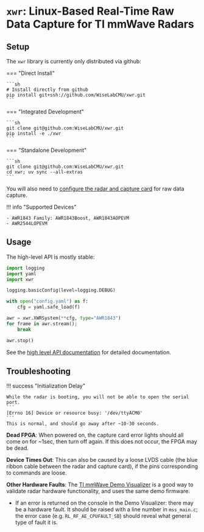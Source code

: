 # `xwr`: Linux-Based Real-Time Raw Data Capture for TI mmWave Radars

## Setup

The `xwr` library is currently only distributed via github:

=== "Direct Install"

    ```sh
    # Install directly from github
    pip install git+ssh://github.com/WiseLabCMU/xwr.git
    ```

=== "Integrated Development"

    ```sh
    git clone git@github.com:WiseLabCMU/xwr.git
    pip install -e ./xwr
    ```

=== "Standalone Development"

    ```sh
    git clone git@github.com:WiseLabCMU/xwr.git
    cd xwr; uv sync --all-extras
    ```

You will also need to [configure the radar and capture card](setup.md) for raw data capture.

!!! info "Supported Devices"

    - AWR1843 Family: AWR1843Boost, AWR1843AOPEVM
    - AWR2544LOPEVM

## Usage

The high-level API is mostly stable:

```python
import logging
import yaml
import xwr

logging.basicConfig(level=logging.DEBUG)

with open("config.yaml") as f:
    cfg = yaml.safe_load(f)

awr = xwr.XWRSystem(**cfg, type="AWR1843")
for frame in awr.stream():
    break

awr.stop()
```

See the [high level API documentation](system.md) for detailed documentation.


## Troubleshooting

!!! success "Initialization Delay"

    While the radar is booting, you will not be able to open the serial port.
    ```
    [Errno 16] Device or resource busy: '/dev/ttyACM0'
    ```
    This is normal, and should go away after ~10-30 seconds.

**Dead FPGA**: When powered on, the capture card error lights should all come on for ~1sec, then turn off again. If this does not occur, the FPGA may be dead.

**Device Times Out**: This can also be caused by a loose LVDS cable (the blue ribbon cable between the radar and capture card), if the pins corresponding to commands are loose.

**Other Hardware Faults**: The [TI mmWave Demo Visualizer](https://dev.ti.com/gallery/view/mmwave/mmWave_Demo_Visualizer/ver/3.6.0/) is a good way to validate radar hardware functionality, and uses the same demo firmware.

- If an error is returned on the console in the Demo Visualizer: there may be a hardware fault. It should be raised with a line number in `mss_main.c`; the error case (e.g. `RL_RF_AE_CPUFAULT_SB`) should reveal what general type of fault it is.
